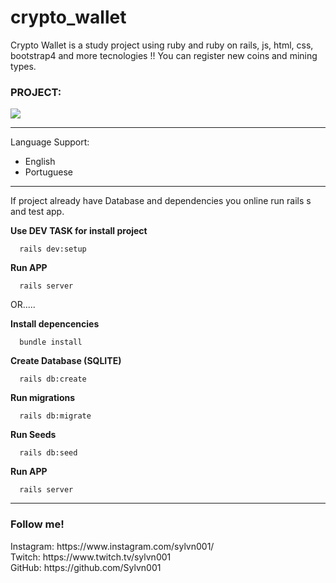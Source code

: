 # crypto_wallet

<p>
  Crypto Wallet is a study project using ruby and ruby on rails, js, html, css, bootstrap4 and more tecnologies !!
  You can register new coins and mining types.
</p>

<h3>PROJECT: </h3>
  <img src="https://user-images.githubusercontent.com/50564121/135555073-1376d5f6-8609-4314-a84a-3f2d50190224.png"/>
<hr/>

<p>
  Language Support:
  <ul>
    <li>English</li>
    <li>Portuguese</li>
  </ul>
</p>

<hr/>

<p>If project already have Database and dependencies you online run rails s and test app. </p>

<strong>Use DEV TASK for install project</strong>
``` 
  rails dev:setup  
```


<strong>Run APP</strong>
``` 
  rails server  
```

OR.....
<br/>

<strong> Install depencencies </strong>
``` 
  bundle install
```

<strong> Create Database (SQLITE) </strong>
``` 
  rails db:create
```

<strong> Run migrations </strong>
``` 
  rails db:migrate
```

<strong> Run Seeds </strong>
``` 
  rails db:seed
```

<strong>Run APP</strong>
``` 
  rails server  
```

<hr/>

<h3> Follow me! </h3>
Instagram: https://www.instagram.com/sylvn001/ <br>
Twitch: https://www.twitch.tv/sylvn001 <br>
GitHub: https://github.com/Sylvn001 <br>
